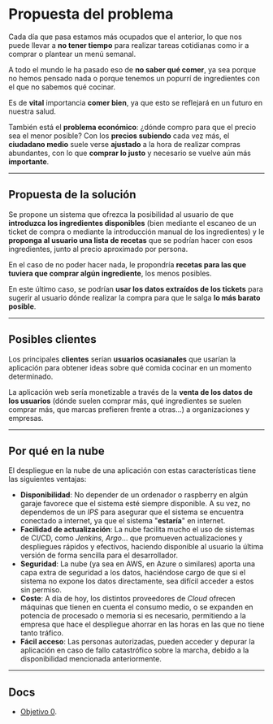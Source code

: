 # Propuesta del problema

Cada día que pasa estamos más ocupados que el anterior, lo que nos puede llevar a **no tener tiempo** para realizar tareas cotidianas como ir a comprar o plantear un menú semanal.

A todo el mundo le ha pasado eso de **no saber qué comer**, ya sea porque no hemos pensado nada o porque tenemos un popurrí de ingredientes con el que no sabemos qué cocinar.

Es de **vital** importancia **comer bien**, ya que esto se reflejará en un futuro en nuestra salud.

También está el **problema económico**: ¿dónde compro para que el precio sea el menor posible?
Con los **precios subiendo** cada vez más, el **ciudadano medio** suele verse **ajustado** a la hora de realizar compras abundantes, con lo que **comprar lo justo** y necesario se vuelve aún más **importante**.

---

## Propuesta de la solución

Se propone un sistema que ofrezca la posibilidad al usuario de que **introduzca los ingredientes disponibles** (bien mediante el escaneo de un ticket de compra o mediante la introducción manual de los ingredientes) y le **proponga al usuario una lista de recetas** que se podrían hacer con esos ingredientes, junto al precio aproximado por persona.

En el caso de no poder hacer nada, le propondría **recetas para las que tuviera que comprar algún ingrediente**, los menos posibles.

En este último caso, se podrían **usar los datos extraídos de los tickets** para sugerir al usuario dónde realizar la compra para que le salga **lo más barato posible**.

---

## Posibles clientes

Los principales **clientes** serían **usuarios ocasianales** que usarían la aplicación para obtener ideas sobre qué comida cocinar en un momento determinado.

La aplicación web sería monetizable a través de la **venta de los datos de los usuarios** (dónde suelen comprar más, qué ingredientes se suelen comprar más, que marcas prefieren frente a otras...) a organizaciones y empresas.

---

## Por qué en la nube

El despliegue en la nube de una aplicación con estas características tiene las siguientes ventajas:

* **Disponibilidad**: No depender de un ordenador o raspberry en algún garaje favorece que el sistema esté siempre disponible. A su vez, no dependemos de un *IPS* para asegurar que el sistema se encuentra conectado a internet, ya que el sistema "**estaría**" en internet.
* **Facilidad de actualización**: La nube facilita mucho el uso de sistemas de CI/CD, como *Jenkins*, *Argo*... que promueven actualizaciones y despliegues rápidos y efectivos, haciendo disponible al usuario la última versión de forma sencilla para el desarrollador.
* **Seguridad**: La nube (ya sea en AWS, en Azure o similares) aporta una capa extra de seguridad a los datos, haciéndose cargo de que si el sistema no expone los datos directamente, sea difícil acceder a estos sin permiso.
* **Coste**: A día de hoy, los distintos proveedores de *Cloud* ofrecen máquinas que tienen en cuenta el consumo medio, o se expanden en potencia de procesado o memoria si es necesario, permitiendo a la empresa que hace el despliegue ahorrar en las horas en las que no tiene tanto tráfico.
* **Fácil acceso**: Las personas autorizadas, pueden acceder y depurar la aplicación en caso de fallo catastrófico sobre la marcha, debido a la disponibilidad mencionada anteriormente.

---

## Docs

* [Objetivo 0](docs/objetivo0/git_config.md).